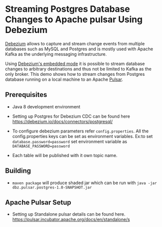 # Streaming Postgres Database Changes to Apache pulsar Using Debezium

[Debezium](http://debezium.io/) allows to capture and stream change events from multiple databases such as MySQL and Postgres and is mostly used with Apache Kafka as the underlying messaging infrastructure.

Using [Debezium's embedded mode](http://debezium.io/docs/embedded/) it is possible  to stream database changes to arbitrary destinations and thus not be limited to Kafka as the only broker.
This demo shows how to stream changes from Postgres database running on a local machine to an Apache [Pulsar](https://pulsar.incubator.apache.org/).

## Prerequisites

* Java 8 development environment
* Setting up Postgres for Debezium CDC can be found here https://debezium.io/docs/connectors/postgresql/
 
* To configure debezium parameters refer `config.properties`. All the config.properties keys can be set as environment variables. Ex:to set `database.password=password` set environment variable as `DATABASE_PASSWORD=password`
* Each table will be published with it own topic name. 


## Building
* `maven package` will produce shaded jar which can be run with `java -jar dbz.pulsar.postgres-1.0-SNAPSHOT.jar`

## Apache Pulsar Setup 
* Setting up Standalone pulsar details can be found here.  https://pulsar.incubator.apache.org/docs/en/standalone/s

